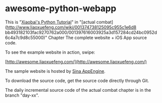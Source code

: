 awesome-python-webapp
=======================

This is "[Xiaobai's Python Tutorial](http://www.liaoxuefeng.com/wiki/001374738125095c955c1e6d8bb493182103fac9270762a000)" in "[actual combat](http://www.liaoxuefeng.com/wiki/001374738125095c955c1e6d8 bb493182103fac9270762a000/001397616003925a3d157284cd24bc0952d6c4a7c9d8c55000)" Chapter The complete website + iOS App source code.

To see the example website in action, swipe:

[http://awesome.liaoxuefeng.com/](http://awesome.liaoxuefeng.com/)

The sample website is hosted by [Sina AppEngine](http://sae.sina.com.cn/).

To download the source code, get the source code directly through Git.

The daily incremental source code of the actual combat chapter is in the branch "day-xx".
